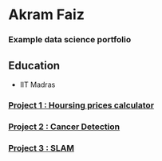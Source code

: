 # Akram Faiz
### Example data science portfolio

## Education
- IIT Madras

### [Project 1 : Hoursing prices calculator](https://www.example.com)


### [Project 2 : Cancer Detection](https://www.example.com)

### [Project 3 : SLAM](https://www.example.com)
